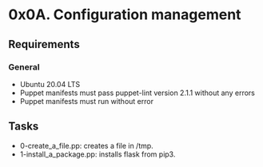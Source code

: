 # 0x0A. Configuration management

## Requirements
### General
- Ubuntu 20.04 LTS
- Puppet manifests must pass puppet-lint version 2.1.1 without any errors
- Puppet manifests must run without error

## Tasks
- 0-create_a_file.pp: creates a file in /tmp.
- 1-install_a_package.pp: installs flask from pip3.
